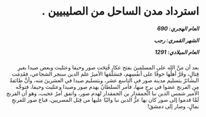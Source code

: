 <h1 dir="rtl">استرداد مدن الساحل من الصليبيين .</h1>

<h5 dir="rtl">العام الهجري:  690

الشهر القمري: رجب

العام الميلادي: 1291</h5>

<p dir="rtl">بعد أن منَّ الله على المسلمينَ بفتح عكا، فُتِحَت صور وحيفا وعثليث وبعض صيدا بغيرِ قِتالٍ، وفَرَّ أهلُها خوفًا على أنفُسِهم، فتسَلَّمَها الأميرُ علم الدين سنجر الشجاعي، فقَدِمَت البشائرُ بتسليم مدينة صور في التاسع عشر، وبتسليم صيدا في العشرينَ منه، وأنَّ طائفةً مِن الفرنج عصَوا في برجٍ منها، فأمر السلطانُ بهدم صور وصيدا وعثليث وحيفا، فتوجَّه الأمير شمس الدين نبا الجمقدار بن الجمقدار لهدم صور، واتفق أمرٌ عجيب، وهو أن الفرنج لَمَّا قدموا إلى صور كان بها عزُّ الدين نبا واليًا عليها من قِبَل المصريين، فباع صور للفرنجِ بمالٍ، وصار إلى دمشقَ!</p></br>
